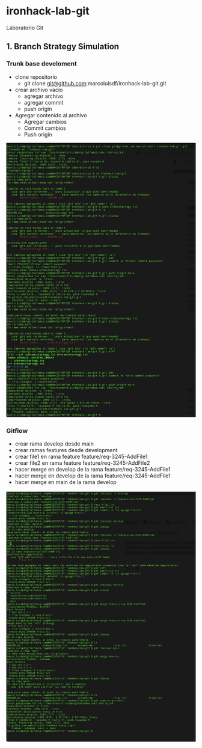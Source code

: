 # ironhack-lab-git
Laboratorio Git

## 1. Branch Strategy Simulation

### Trunk base develoment
- clone repositorio
    - git clone git@github.com:marcoluisdf/ironhack-lab-git.git
- crear archivo vacio
    - agregar archivo
    - agregar commit
    - push origin
- Agregar contenido al archivo
    - Agregar cambios
    - Commit cambios
    - Push origin

<img src="evidencias/Ejercicio1TrunkDeveloment.png"/>

### Gitflow

- crear rama develop desde main
- crear ramas features desde development
- crear file1 en rama feature feature/req-3245-AddFile1
- crear file2 en rama feature feature/req-3245-AddFile2
- hacer merge en develop de la rama feature/req-3245-AddFile1
- hacer merge en develop de la rama feature/req-3245-AddFile1
- hacer merge en main de la rama develop

<img src="evidencias/Ejercicio1GitFlow.png"/>